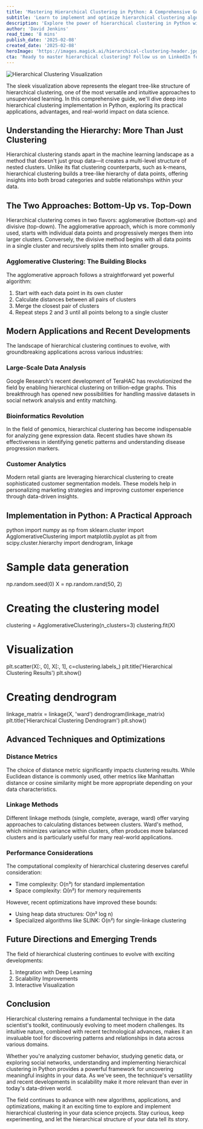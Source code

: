 ```yaml
---
title: 'Mastering Hierarchical Clustering in Python: A Comprehensive Guide to Data Organization'
subtitle: 'Learn to implement and optimize hierarchical clustering algorithms in Python'
description: 'Explore the power of hierarchical clustering in Python with this comprehensive guide. Learn about bottom-up and top-down approaches, implementation techniques, and real-world applications in data science. Discover how recent developments like TeraHAC are revolutionizing large-scale data analysis and how modern optimization techniques are making hierarchical clustering more accessible than ever.'
author: 'David Jenkins'
read_time: '8 mins'
publish_date: '2025-02-08'
created_date: '2025-02-08'
heroImage: 'https://images.magick.ai/hierarchical-clustering-header.jpg'
cta: 'Ready to master hierarchical clustering? Follow us on LinkedIn for more in-depth Python tutorials and stay updated with the latest developments in data science and machine learning.'
---
```


![Hierarchical Clustering Visualization](https://i.magick.ai/PIXE/1739028110888_magick_img.webp)

The sleek visualization above represents the elegant tree-like structure of hierarchical clustering, one of the most versatile and intuitive approaches to unsupervised learning. In this comprehensive guide, we'll dive deep into hierarchical clustering implementation in Python, exploring its practical applications, advantages, and real-world impact on data science.

## Understanding the Hierarchy: More Than Just Clustering

Hierarchical clustering stands apart in the machine learning landscape as a method that doesn't just group data—it creates a multi-level structure of nested clusters. Unlike its flat clustering counterparts, such as k-means, hierarchical clustering builds a tree-like hierarchy of data points, offering insights into both broad categories and subtle relationships within your data.

## The Two Approaches: Bottom-Up vs. Top-Down

Hierarchical clustering comes in two flavors: agglomerative (bottom-up) and divisive (top-down). The agglomerative approach, which is more commonly used, starts with individual data points and progressively merges them into larger clusters. Conversely, the divisive method begins with all data points in a single cluster and recursively splits them into smaller groups.

### Agglomerative Clustering: The Building Blocks

The agglomerative approach follows a straightforward yet powerful algorithm:

1. Start with each data point in its own cluster
2. Calculate distances between all pairs of clusters
3. Merge the closest pair of clusters
4. Repeat steps 2 and 3 until all points belong to a single cluster

## Modern Applications and Recent Developments

The landscape of hierarchical clustering continues to evolve, with groundbreaking applications across various industries:

### Large-Scale Data Analysis

Google Research's recent development of TeraHAC has revolutionized the field by enabling hierarchical clustering on trillion-edge graphs. This breakthrough has opened new possibilities for handling massive datasets in social network analysis and entity matching.

### Bioinformatics Revolution

In the field of genomics, hierarchical clustering has become indispensable for analyzing gene expression data. Recent studies have shown its effectiveness in identifying genetic patterns and understanding disease progression markers.

### Customer Analytics

Modern retail giants are leveraging hierarchical clustering to create sophisticated customer segmentation models. These models help in personalizing marketing strategies and improving customer experience through data-driven insights.

## Implementation in Python: A Practical Approach

python
import numpy as np
from sklearn.cluster import AgglomerativeClustering
import matplotlib.pyplot as plt
from scipy.cluster.hierarchy import dendrogram, linkage

# Sample data generation
np.random.seed(0)
X = np.random.rand(50, 2)

# Creating the clustering model
clustering = AgglomerativeClustering(n_clusters=3)
clustering.fit(X)

# Visualization
plt.scatter(X[:, 0], X[:, 1], c=clustering.labels_)
plt.title('Hierarchical Clustering Results')
plt.show()

# Creating dendrogram
linkage_matrix = linkage(X, 'ward')
dendrogram(linkage_matrix)
plt.title('Hierarchical Clustering Dendrogram')
plt.show()


## Advanced Techniques and Optimizations

### Distance Metrics

The choice of distance metric significantly impacts clustering results. While Euclidean distance is commonly used, other metrics like Manhattan distance or cosine similarity might be more appropriate depending on your data characteristics.

### Linkage Methods

Different linkage methods (single, complete, average, ward) offer varying approaches to calculating distances between clusters. Ward's method, which minimizes variance within clusters, often produces more balanced clusters and is particularly useful for many real-world applications.

### Performance Considerations

The computational complexity of hierarchical clustering deserves careful consideration:

- Time complexity: O(n³) for standard implementation
- Space complexity: Ω(n²) for memory requirements

However, recent optimizations have improved these bounds:

- Using heap data structures: O(n² log n)
- Specialized algorithms like SLINK: O(n²) for single-linkage clustering

## Future Directions and Emerging Trends

The field of hierarchical clustering continues to evolve with exciting developments:

1. Integration with Deep Learning
2. Scalability Improvements
3. Interactive Visualization

## Conclusion

Hierarchical clustering remains a fundamental technique in the data scientist's toolkit, continuously evolving to meet modern challenges. Its intuitive nature, combined with recent technological advances, makes it an invaluable tool for discovering patterns and relationships in data across various domains.

Whether you're analyzing customer behavior, studying genetic data, or exploring social networks, understanding and implementing hierarchical clustering in Python provides a powerful framework for uncovering meaningful insights in your data. As we've seen, the technique's versatility and recent developments in scalability make it more relevant than ever in today's data-driven world.

The field continues to advance with new algorithms, applications, and optimizations, making it an exciting time to explore and implement hierarchical clustering in your data science projects. Stay curious, keep experimenting, and let the hierarchical structure of your data tell its story.